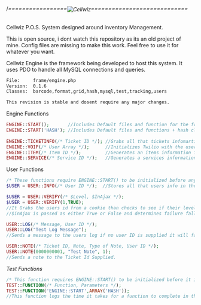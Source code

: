 /*=================<img src="https://secure.cellwiz.net/new/frame/skins/default/images/login-header.png" align="center" alt="Cellwiz"/>============================*\
<br/>


Cellwiz P.O.S. System designed around inventory Management.

This is open source, i dont watch this repository as its an old project of mine. Config files are missing to make this work. Feel free to use it for whatever you want.

Cellwiz Engine is the framework being developed to host this system. It uses PDO to handle all MySQL connections and queries.
```txt
File:     frame/engine.php
Version:  0.1.6
Classes:  barcode,format,grid,hash,mysql,test,tracking,users

This revision is stable and dosent require any major changes.
```

Engine Functions
```php
ENGINE::START();       //Includes Default files and function for the framework.
ENGINE::START('HASH'); //Includes Default files and functions + hash class for passwords.
	
ENGINE::TICKETINFO(/* Ticket ID */); //Grabs all that tickets infomartion and stores it in a massive tree array.
ENGINE::VOIP(/* User Array */);      //Initializes Twilio with the user defined.
ENGINE::ITEM(/* Item ID */);         //Generates an items information from inventory and sends a message to manager when out of stock.
ENGINE::SERVICE(/* Service ID */);   //Generates a services information.
```

User Functions
```php
/* These functions require ENGINE::START() to be initialized before any of them are called. */
$USER = USER::INFO(/* User ID */);  //Stores all that users info in the Variable $USER.

$USER = USER::VERIFY(/* $Level, $InAjax */);
$USER = USER::VERIFY(1,TRUE);
//It Grabs the users id from a cookie than checks to see if their level is >= $level. 
//$inAjax is passed as either True or False and determines failure fallback.

USER::LOG(/* Message, User ID */);
USER::LOG("Test Log Message");
//Sends a message to the users log if no user ID is supplied it will fallback to a cookie.

USER::NOTE(/* Ticket ID, Note, Type of Note, User ID */);
USER::NOTE(0000000001, "Test Note", 1);
//Sends a note to the Ticket Id Supplied.
```

*Test Functions*
```php
/* This function requires ENGINE::START() to be initialized before it is called. */
TEST::FUNCTION(/* Function, Parameters */);
TEST::FUNCTION('ENGINE::START',ARRAY('HASH'));
//This function logs the time it takes for a function to complete in the console of your browser.
```

